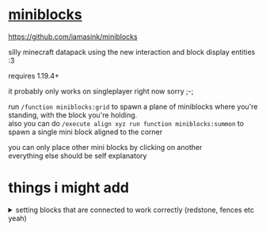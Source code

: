 # [miniblocks](https://github.com/iamasink/miniblocks)
https://github.com/iamasink/miniblocks

silly minecraft datapack using the new interaction and block display entities :3  

requires 1.19.4+

it probably only works on singleplayer right now sorry ;-;  

run `/function miniblocks:grid` to spawn a plane of miniblocks where you're standing, with the block you're holding.  
also you can do `/execute align xyz run function miniblocks:summon` to spawn a single mini block aligned to the corner  

you can only place other mini blocks by clicking on another  
everything else should be self explanatory  

# things i might add



<details>
  <summary>setting blocks that are connected to work correctly (redstone, fences etc yeah)</summary>
 
```
# it may be possible to improve how connected things look but yeah
# execute as @e[type=minecraft:block_display,limit=1,sort=nearest] at @s positioned ~ ~ ~-0.0625 if entity @e[type=minecraft:block_display,limit=1,sort=nearest,nbt={block_state:{Name:"minecraft:redstone_wire"}}] run data modify entity @s block_state.Properties.north set value side
# execute as @e[type=minecraft:block_display,limit=1,sort=nearest] at @s positioned ~ ~ ~-0.0625 if entity @e[type=minecraft:block_display,limit=1,sort=nearest,nbt={block_state:{Name:"minecraft:redstone_wire"}}] run data modify entity @s block_state.Properties.south set value side

# execute as @e[type=minecraft:block_display,limit=1,sort=nearest] at @s positioned ~ ~ ~0.0625 if entity @e[type=minecraft:block_display,limit=1,sort=nearest,nbt={block_state:{Name:"minecraft:redstone_wire"}}] run data modify entity @s block_state.Properties.north set value side
# execute as @e[type=minecraft:block_display,limit=1,sort=nearest] at @s positioned ~ ~ ~0.0625 if entity @e[type=minecraft:block_display,limit=1,sort=nearest,nbt={block_state:{Name:"minecraft:redstone_wire"}}] run data modify entity @s block_state.Properties.south set value side


# execute as @e[type=minecraft:block_display,limit=1,sort=nearest] at @s positioned ~-0.0625 ~ ~ if entity @e[type=minecraft:block_display,limit=1,sort=nearest,nbt={block_state:{Name:"minecraft:redstone_wire"}}] run data modify entity @s block_state.Properties.east set value side
# execute as @e[type=minecraft:block_display,limit=1,sort=nearest] at @s positioned ~-0.0625 ~ ~ if entity @e[type=minecraft:block_display,limit=1,sort=nearest,nbt={block_state:{Name:"minecraft:redstone_wire"}}] run data modify entity @s block_state.Properties.west set value side

# execute as @e[type=minecraft:block_display,limit=1,sort=nearest] at @s positioned ~0.0625 ~ ~ if entity @e[type=minecraft:block_display,limit=1,sort=nearest,nbt={block_state:{Name:"minecraft:redstone_wire"}}] run data modify entity @s block_state.Properties.east set value side
# execute as @e[type=minecraft:block_display,limit=1,sort=nearest] at @s positioned ~0.0625 ~ ~ if entity @e[type=minecraft:block_display,limit=1,sort=nearest,nbt={block_state:{Name:"minecraft:redstone_wire"}}] run data modify entity @s block_state.Properties.west set value side
```
  
</details>
